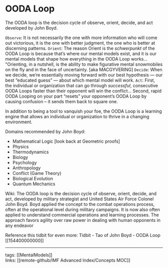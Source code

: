 # OODA Loop
The OODA loop is the decision cycle of observe, orient, decide, and act developed by John Boyd.

`Observe`: It is not necessarily the one with more information who will come out victorious, it is the one with better judgment, the one who is better at discerning patterns.
`Orient`: The reason Orient is the *schwerpunkt* of the OODA Loop is because that’s where our mental models exist, and it is our mental models that shape how everything in the OODA Loop works... "Orienting, in a nutshell, is the ability to make figurative mental snowmobiles on the fly and in the face of uncertainty. [aka MACGYVERING]
`Decide`: When we decide, we’re essentially moving forward with our best hypothesis — our best “educated guess” — about which mental model will work.
`Act`: First, the individual or organization that can go through *successful*, consecutive OODA Loops faster than their opponent will win the conflict... Second, rapid OODA Looping on your part “resets” your opponent’s OODA Loop by causing confusion – it sends them back to square one.

In addition to being a tool to vanquish your foe, the OODA Loop is a learning engine that allows an individual or organization to thrive in a changing environment.

Domains recommended by John Boyd:

* Mathematical Logic [look back at Geometric proofs]
* Physics
* Thermodynamics
* Biology
* Psychology
* Anthropology
* Conflict (Game Theory)
* Biological Evolution
* Quantum Mechanics 

Wiki: The OODA loop is the decision cycle of observe, orient, decide, and act, developed by military strategist and United States Air Force Colonel John Boyd. Boyd applied the concept to the combat operations process, often at the operational level during military campaigns. It is now also often applied to understand commercial operations and learning processes. The approach favors agility over raw power in dealing with human opponents in any endeavor


Reference this tidbit for even more: Tidbit - Tao of John Boyd - OODA Loop [[154400000000]]

---
tags: [[MentalModels]]   
links: [[remote-github/IMF Advanced Index/Concepts MOC]]
